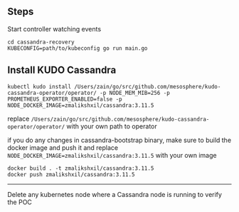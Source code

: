 
## Steps


Start controller watching events
```
cd cassandra-recovery
KUBECONFIG=path/to/kubeconfig go run main.go
```

## Install KUDO Cassandra

```
kubectl kudo install /Users/zain/go/src/github.com/mesosphere/kudo-cassandra-operator/operator/ -p NODE_MEM_MIB=256 -p PROMETHEUS_EXPORTER_ENABLED=false -p NODE_DOCKER_IMAGE=zmalikshxil/cassandra:3.11.5
```

replace `/Users/zain/go/src/github.com/mesosphere/kudo-cassandra-operator/operator/` with your own path to operator


if you do any changes in cassandra-bootstrap binary, make sure to build the docker image and push it
and replace `NODE_DOCKER_IMAGE=zmalikshxil/cassandra:3.11.5` with your own image

```
docker build . -t zmalikshxil/cassandra:3.11.5
docker push zmalikshxil/cassandra:3.11.5
```

---
Delete any kubernetes node where a Cassandra node is running to verify the POC

